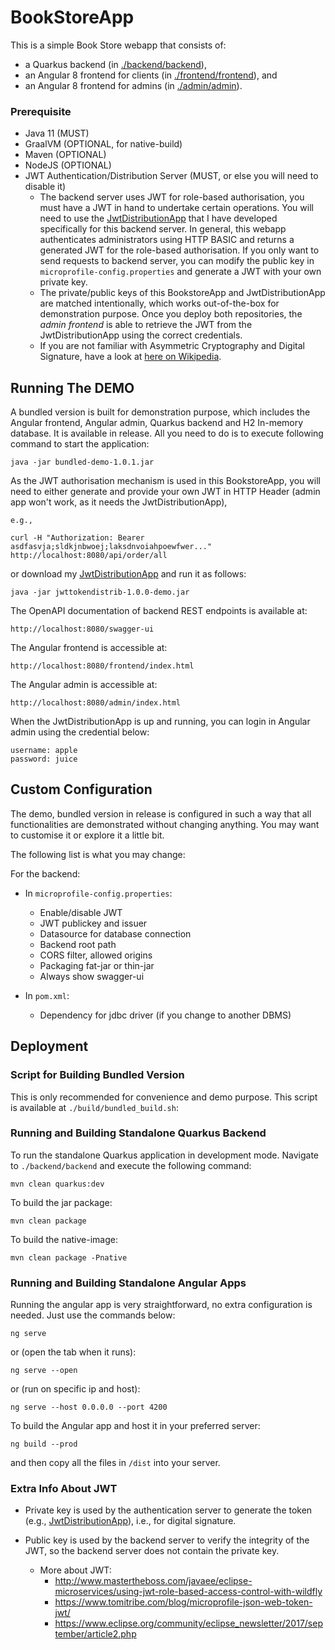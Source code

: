 # BookStoreApp

This is a simple Book Store webapp that consists of:

- a Quarkus backend (in <a href="https://github.com/CurtisNewbie/BookStoreApp/tree/master/backend/backend">./backend/backend</a>),
- an Angular 8 frontend for clients (in <a href="https://github.com/CurtisNewbie/BookStoreApp/tree/master/frontend/frontend">./frontend/frontend</a>), and
- an Angular 8 frontend for admins (in <a href="https://github.com/CurtisNewbie/BookStoreApp/tree/master/admin/admin">./admin/admin</a>).

### Prerequisite

- Java 11 (MUST)
- GraalVM (OPTIONAL, for native-build)
- Maven (OPTIONAL)
- NodeJS (OPTIONAL)
- JWT Authentication/Distribution Server (MUST, or else you will need to disable it)
  - The backend server uses JWT for role-based authorisation, you must have a JWT in hand to undertake certain operations. You will need to use the <a href="https://github.com/CurtisNewbie/JwtDistributionApp">JwtDistributionApp</a> that I have developed specifically for this backend server. In general, this webapp authenticates administrators using HTTP BASIC and returns a generated JWT for the role-based authorisation. If you only want to send requests to backend server, you can modify the public key in `microprofile-config.properties` and generate a JWT with your own private key.
  - The private/public keys of this BookstoreApp and JwtDistributionApp are matched intentionally, which works out-of-the-box for demonstration purpose. Once you deploy both repositories, the _admin frontend_ is able to retrieve the JWT from the JwtDistributionApp using the correct credentials.
  - If you are not familiar with Asymmetric Cryptography and Digital Signature, have a look at <a href="https://en.wikipedia.org/wiki/Public-key_cryptography">here on Wikipedia</a>.

## Running The DEMO

A bundled version is built for demonstration purpose, which includes the Angular frontend, Angular admin, Quarkus backend and H2 In-memory database. It is available in release. All you need to do is to execute following command to start the application:

    java -jar bundled-demo-1.0.1.jar

As the JWT authorisation mechanism is used in this BookstoreApp, you will need to either generate and provide your own JWT in HTTP Header (admin app won't work, as it needs the JwtDistributionApp),

    e.g.,

    curl -H "Authorization: Bearer asdfasvja;sldkjnbwoej;laksdnvoiahpoewfwer..." http://localhost:8080/api/order/all

or download my <a href="https://github.com/CurtisNewbie/JwtDistributionApp/releases/tag/V1.0.0">JwtDistributionApp</a> and run it as follows:

    java -jar jwttokendistrib-1.0.0-demo.jar

The OpenAPI documentation of backend REST endpoints is available at:

    http://localhost:8080/swagger-ui

The Angular frontend is accessible at:

    http://localhost:8080/frontend/index.html

The Angular admin is accessible at:

    http://localhost:8080/admin/index.html

When the JwtDistributionApp is up and running, you can login in Angular admin using the credential below:

    username: apple
    password: juice

## Custom Configuration

The demo, bundled version in release is configured in such a way that all functionalities are demonstrated without changing anything. You may want to customise it or explore it a little bit.

The following list is what you may change:

For the backend:

- In `microprofile-config.properties`:

  - Enable/disable JWT
  - JWT publickey and issuer
  - Datasource for database connection
  - Backend root path
  - CORS filter, allowed origins
  - Packaging fat-jar or thin-jar
  - Always show swagger-ui

- In `pom.xml`:
  - Dependency for jdbc driver (if you change to another DBMS)

## Deployment

### Script for Building Bundled Version

This is only recommended for convenience and demo purpose. This script is available at `./build/bundled_build.sh`:

### Running and Building Standalone Quarkus Backend

To run the standalone Quarkus application in development mode. Navigate to `./backend/backend` and execute the following command:

    mvn clean quarkus:dev

To build the jar package:

    mvn clean package

To build the native-image:

    mvn clean package -Pnative

### Running and Building Standalone Angular Apps

Running the angular app is very straightforward, no extra configuration is needed. Just use the commands below:

    ng serve

or (open the tab when it runs):

    ng serve --open

or (run on specific ip and host):

    ng serve --host 0.0.0.0 --port 4200

To build the Angular app and host it in your preferred server:

    ng build --prod

and then copy all the files in `/dist` into your server.

### Extra Info About JWT

- Private key is used by the authentication server to generate the token (e.g., <a href="https://github.com/CurtisNewbie/JwtDistributionApp">JwtDistributionApp</a>), i.e., for digital signature.
- Public key is used by the backend server to verify the integrity of the JWT, so the backend server does not contain the private key.

  - More about JWT:
    - http://www.mastertheboss.com/javaee/eclipse-microservices/using-jwt-role-based-access-control-with-wildfly
    - https://www.tomitribe.com/blog/microprofile-json-web-token-jwt/
    - https://www.eclipse.org/community/eclipse_newsletter/2017/september/article2.php
